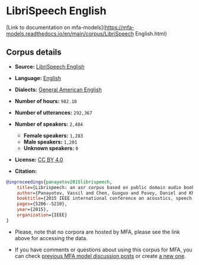 
# LibriSpeech English

[Link to documentation on mfa-models](https://mfa-models.readthedocs.io/en/main/corpus/LibriSpeech English.html)

## Corpus details

- **Source:** [LibriSpeech English](https://openslr.org/12/)
- **Language:** [English](https://en.wikipedia.org/wiki/English_language)
- **Dialects:** [General American English](https://en.wikipedia.org/wiki/General_American_English)
- **Number of hours:** `982.10`
- **Number of utterances:** `292,367`
- **Number of speakers:** `2,484`
  - **Female speakers:** `1,283`
  - **Male speakers:** `1,201`
  - **Unknown speakers:** `0`
- **License:** [CC BY 4.0](https://creativecommons.org/licenses/by/4.0/)

- **Citation:**
```bibtex
@inproceedings{panayotov2015librispeech,
	title={Librispeech: an asr corpus based on public domain audio books},
	author={Panayotov, Vassil and Chen, Guoguo and Povey, Daniel and Khudanpur, Sanjeev},
	booktitle={2015 IEEE international conference on acoustics, speech and signal processing (ICASSP)},
	pages={5206--5210},
	year={2015},
	organization={IEEE}
}

```

- Please, note that no corpora are hosted by MFA, please see the link above for accessing the data.

- If you have comments or questions about using this corpus for MFA, you can check [previous MFA model discussion posts](https://github.com/MontrealCorpusTools/mfa-models/discussions?discussions_q=LibriSpeech+English) or create [a new one](https://github.com/MontrealCorpusTools/mfa-models/discussions/new).
